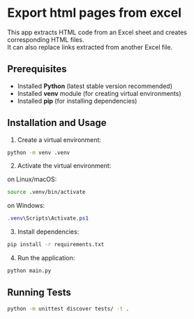 # Export html pages from excel

This app extracts HTML code from an Excel sheet and creates corresponding HTML files.  
It can also replace links extracted from another Excel file.

## Prerequisites

- Installed **Python** (latest stable version recommended)
- Installed **venv** module (for creating virtual environments)
- Installed **pip** (for installing dependencies)


## Installation and Usage

1. Create a virtual environment:
```bash
python -m venv .venv
```

2. Activate the virtual environment:
   
on Linux/macOS:
```bash 
source .venv/bin/activate 
```   
on Windows:
```powershell
.venv\Scripts\Activate.ps1
```

3. Install dependencies:
```bash
pip install -r requirements.txt
```

4. Run the application:
```bash 
python main.py
```

## Running Tests
```bash
python -m unittest discover tests/ -t .
```

